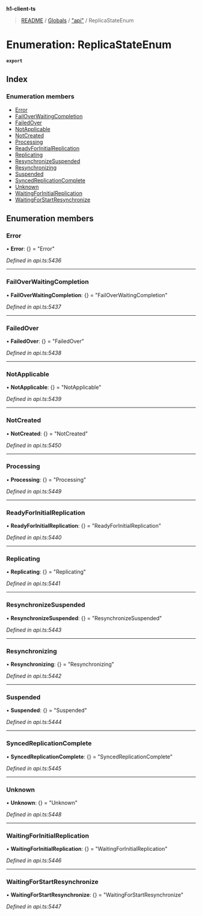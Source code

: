 **h1-client-ts**

> [README](../README.md) / [Globals](../globals.md) / ["api"](../modules/_api_.md) / ReplicaStateEnum

# Enumeration: ReplicaStateEnum

**`export`** 

## Index

### Enumeration members

* [Error](_api_.replicastateenum.md#error)
* [FailOverWaitingCompletion](_api_.replicastateenum.md#failoverwaitingcompletion)
* [FailedOver](_api_.replicastateenum.md#failedover)
* [NotApplicable](_api_.replicastateenum.md#notapplicable)
* [NotCreated](_api_.replicastateenum.md#notcreated)
* [Processing](_api_.replicastateenum.md#processing)
* [ReadyForInitialReplication](_api_.replicastateenum.md#readyforinitialreplication)
* [Replicating](_api_.replicastateenum.md#replicating)
* [ResynchronizeSuspended](_api_.replicastateenum.md#resynchronizesuspended)
* [Resynchronizing](_api_.replicastateenum.md#resynchronizing)
* [Suspended](_api_.replicastateenum.md#suspended)
* [SyncedReplicationComplete](_api_.replicastateenum.md#syncedreplicationcomplete)
* [Unknown](_api_.replicastateenum.md#unknown)
* [WaitingForInitialReplication](_api_.replicastateenum.md#waitingforinitialreplication)
* [WaitingForStartResynchronize](_api_.replicastateenum.md#waitingforstartresynchronize)

## Enumeration members

### Error

•  **Error**: {} = "Error"

*Defined in api.ts:5436*

___

### FailOverWaitingCompletion

•  **FailOverWaitingCompletion**: {} = "FailOverWaitingCompletion"

*Defined in api.ts:5437*

___

### FailedOver

•  **FailedOver**: {} = "FailedOver"

*Defined in api.ts:5438*

___

### NotApplicable

•  **NotApplicable**: {} = "NotApplicable"

*Defined in api.ts:5439*

___

### NotCreated

•  **NotCreated**: {} = "NotCreated"

*Defined in api.ts:5450*

___

### Processing

•  **Processing**: {} = "Processing"

*Defined in api.ts:5449*

___

### ReadyForInitialReplication

•  **ReadyForInitialReplication**: {} = "ReadyForInitialReplication"

*Defined in api.ts:5440*

___

### Replicating

•  **Replicating**: {} = "Replicating"

*Defined in api.ts:5441*

___

### ResynchronizeSuspended

•  **ResynchronizeSuspended**: {} = "ResynchronizeSuspended"

*Defined in api.ts:5443*

___

### Resynchronizing

•  **Resynchronizing**: {} = "Resynchronizing"

*Defined in api.ts:5442*

___

### Suspended

•  **Suspended**: {} = "Suspended"

*Defined in api.ts:5444*

___

### SyncedReplicationComplete

•  **SyncedReplicationComplete**: {} = "SyncedReplicationComplete"

*Defined in api.ts:5445*

___

### Unknown

•  **Unknown**: {} = "Unknown"

*Defined in api.ts:5448*

___

### WaitingForInitialReplication

•  **WaitingForInitialReplication**: {} = "WaitingForInitialReplication"

*Defined in api.ts:5446*

___

### WaitingForStartResynchronize

•  **WaitingForStartResynchronize**: {} = "WaitingForStartResynchronize"

*Defined in api.ts:5447*
